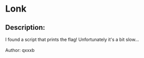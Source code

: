 
# Lonk
## Description:
<div class="challenge-description">I found a script that prints the flag! Unfortunately it's a bit slow...<br/>
<br/>
Author: qxxxb</div>


